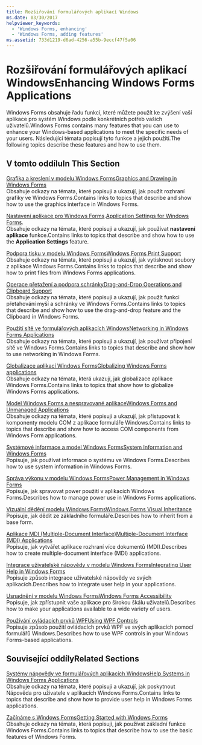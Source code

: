 ```yaml
---
title: Rozšiřování formulářových aplikací Windows
ms.date: 03/30/2017
helpviewer_keywords:
  - 'Windows Forms, enhancing'
  - 'Windows Forms, adding features'
ms.assetid: 733d1219-d6ad-4256-a55b-9eccf47f5a06
---
```

# <a name="enhancing-windows-forms-applications"></a><span data-ttu-id="d07c3-102">Rozšiřování formulářových aplikací Windows</span><span class="sxs-lookup"><span data-stu-id="d07c3-102">Enhancing Windows Forms Applications</span></span>
<span data-ttu-id="d07c3-103">Windows Forms obsahuje řadu funkcí, které můžete použít ke zvýšení vaší aplikace pro systém Windows podle konkrétních potřeb vašich uživatelů.</span><span class="sxs-lookup"><span data-stu-id="d07c3-103">Windows Forms contains many features that you can use to enhance your Windows-based applications to meet the specific needs of your users.</span></span> <span data-ttu-id="d07c3-104">Následující témata popisují tyto funkce a jejich použití.</span><span class="sxs-lookup"><span data-stu-id="d07c3-104">The following topics describe these features and how to use them.</span></span>  
  
## <a name="in-this-section"></a><span data-ttu-id="d07c3-105">V tomto oddílu</span><span class="sxs-lookup"><span data-stu-id="d07c3-105">In This Section</span></span>  
 [<span data-ttu-id="d07c3-106">Grafika a kreslení v modelu Windows Forms</span><span class="sxs-lookup"><span data-stu-id="d07c3-106">Graphics and Drawing in Windows Forms</span></span>](graphics-and-drawing-in-windows-forms.md)  
 <span data-ttu-id="d07c3-107">Obsahuje odkazy na témata, které popisují a ukazují, jak použít rozhraní grafiky ve Windows Forms.</span><span class="sxs-lookup"><span data-stu-id="d07c3-107">Contains links to topics that describe and show how to use the graphics interface in Windows Forms.</span></span>  
  
 <span data-ttu-id="d07c3-108">[Nastavení aplikace pro Windows Forms](application-settings-for-windows-forms.md).</span><span class="sxs-lookup"><span data-stu-id="d07c3-108">[Application Settings for Windows Forms](application-settings-for-windows-forms.md).</span></span>  
 <span data-ttu-id="d07c3-109">Obsahuje odkazy na témata, které popisují a ukazují, jak používat **nastavení aplikace** funkce.</span><span class="sxs-lookup"><span data-stu-id="d07c3-109">Contains links to topics that describe and show how to use the **Application Settings** feature.</span></span>  
  
 [<span data-ttu-id="d07c3-110">Podpora tisku v modelu Windows Forms</span><span class="sxs-lookup"><span data-stu-id="d07c3-110">Windows Forms Print Support</span></span>](windows-forms-print-support.md)  
 <span data-ttu-id="d07c3-111">Obsahuje odkazy na témata, které popisují a ukazují, jak vytisknout soubory z aplikace Windows Forms.</span><span class="sxs-lookup"><span data-stu-id="d07c3-111">Contains links to topics that describe and show how to print files from Windows Forms applications.</span></span>  
  
 [<span data-ttu-id="d07c3-112">Operace přetažení a podpora schránky</span><span class="sxs-lookup"><span data-stu-id="d07c3-112">Drag-and-Drop Operations and Clipboard Support</span></span>](drag-and-drop-operations-and-clipboard-support.md)  
 <span data-ttu-id="d07c3-113">Obsahuje odkazy na témata, které popisují a ukazují, jak použít funkci přetahování myší a schránky ve Windows Forms.</span><span class="sxs-lookup"><span data-stu-id="d07c3-113">Contains links to topics that describe and show how to use the drag-and-drop feature and the Clipboard in Windows Forms.</span></span>  
  
 [<span data-ttu-id="d07c3-114">Použití sítě ve formulářových aplikacích Windows</span><span class="sxs-lookup"><span data-stu-id="d07c3-114">Networking in Windows Forms Applications</span></span>](networking-in-windows-forms-applications.md)  
 <span data-ttu-id="d07c3-115">Obsahuje odkazy na témata, které popisují a ukazují, jak používat připojení sítě ve Windows Forms.</span><span class="sxs-lookup"><span data-stu-id="d07c3-115">Contains links to topics that describe and show how to use networking in Windows Forms.</span></span>  
  
 [<span data-ttu-id="d07c3-116">Globalizace aplikací Windows Forms</span><span class="sxs-lookup"><span data-stu-id="d07c3-116">Globalizing Windows Forms applications</span></span>](globalizing-windows-forms.md)  
 <span data-ttu-id="d07c3-117">Obsahuje odkazy na témata, která ukazují, jak globalizace aplikace Windows Forms.</span><span class="sxs-lookup"><span data-stu-id="d07c3-117">Contains links to topics that show how to globalize Windows Forms applications.</span></span>  
  
 [<span data-ttu-id="d07c3-118">Model Windows Forms a nespravované aplikace</span><span class="sxs-lookup"><span data-stu-id="d07c3-118">Windows Forms and Unmanaged Applications</span></span>](windows-forms-and-unmanaged-applications.md)  
 <span data-ttu-id="d07c3-119">Obsahuje odkazy na témata, které popisují a ukazují, jak přistupovat k komponenty modelu COM z aplikace formuláře Windows.</span><span class="sxs-lookup"><span data-stu-id="d07c3-119">Contains links to topics that describe and show how to access COM components from Windows Form applications.</span></span>  
  
 [<span data-ttu-id="d07c3-120">Systémové informace a model Windows Forms</span><span class="sxs-lookup"><span data-stu-id="d07c3-120">System Information and Windows Forms</span></span>](system-information-and-windows-forms.md)  
 <span data-ttu-id="d07c3-121">Popisuje, jak používat informace o systému ve Windows Forms.</span><span class="sxs-lookup"><span data-stu-id="d07c3-121">Describes how to use system information in Windows Forms.</span></span>  
  
 [<span data-ttu-id="d07c3-122">Správa výkonu v modelu Windows Forms</span><span class="sxs-lookup"><span data-stu-id="d07c3-122">Power Management in Windows Forms</span></span>](power-management-in-windows-forms.md)  
 <span data-ttu-id="d07c3-123">Popisuje, jak spravovat power použití v aplikacích Windows Forms.</span><span class="sxs-lookup"><span data-stu-id="d07c3-123">Describes how to manage power use in Windows Forms applications.</span></span>  
  
 [<span data-ttu-id="d07c3-124">Vizuální dědění modelu Windows Forms</span><span class="sxs-lookup"><span data-stu-id="d07c3-124">Windows Forms Visual Inheritance</span></span>](windows-forms-visual-inheritance.md)  
 <span data-ttu-id="d07c3-125">Popisuje, jak dědit ze základního formuláře.</span><span class="sxs-lookup"><span data-stu-id="d07c3-125">Describes how to inherit from a base form.</span></span>  
  
 [<span data-ttu-id="d07c3-126">Aplikace MDI (Multiple-Document Interface)</span><span class="sxs-lookup"><span data-stu-id="d07c3-126">Multiple-Document Interface (MDI) Applications</span></span>](multiple-document-interface-mdi-applications.md)  
 <span data-ttu-id="d07c3-127">Popisuje, jak vytvářet aplikace rozhraní více dokumentů (MDI).</span><span class="sxs-lookup"><span data-stu-id="d07c3-127">Describes how to create multiple-document interface (MDI) applications.</span></span>  
  
 [<span data-ttu-id="d07c3-128">Integrace uživatelské nápovědy v modelu Windows Forms</span><span class="sxs-lookup"><span data-stu-id="d07c3-128">Integrating User Help in Windows Forms</span></span>](integrating-user-help-in-windows-forms.md)  
 <span data-ttu-id="d07c3-129">Popisuje způsob integrace uživatelské nápovědy ve svých aplikacích.</span><span class="sxs-lookup"><span data-stu-id="d07c3-129">Describes how to integrate user help in your applications.</span></span>  
  
 [<span data-ttu-id="d07c3-130">Usnadnění v modelu Windows Forms</span><span class="sxs-lookup"><span data-stu-id="d07c3-130">Windows Forms Accessibility</span></span>](windows-forms-accessibility.md)  
 <span data-ttu-id="d07c3-131">Popisuje, jak zpřístupnit vaše aplikace pro širokou škálu uživatelů.</span><span class="sxs-lookup"><span data-stu-id="d07c3-131">Describes how to make your applications available to a wide variety of users.</span></span>  
  
 [<span data-ttu-id="d07c3-132">Používání ovládacích prvků WPF</span><span class="sxs-lookup"><span data-stu-id="d07c3-132">Using WPF Controls</span></span>](using-wpf-controls.md)  
 <span data-ttu-id="d07c3-133">Popisuje způsob použití ovládacích prvků WPF ve svých aplikacích pomocí formulářů Windows.</span><span class="sxs-lookup"><span data-stu-id="d07c3-133">Describes how to use WPF controls in your Windows Forms-based applications.</span></span>  
  
## <a name="related-sections"></a><span data-ttu-id="d07c3-134">Související oddíly</span><span class="sxs-lookup"><span data-stu-id="d07c3-134">Related Sections</span></span>  
 [<span data-ttu-id="d07c3-135">Systémy nápovědy ve formulářových aplikacích Windows</span><span class="sxs-lookup"><span data-stu-id="d07c3-135">Help Systems in Windows Forms Applications</span></span>](help-systems-in-windows-forms-applications.md)  
 <span data-ttu-id="d07c3-136">Obsahuje odkazy na témata, které popisují a ukazují, jak poskytnout Nápověda pro uživatele v aplikacích Windows Forms.</span><span class="sxs-lookup"><span data-stu-id="d07c3-136">Contains links to topics that describe and show how to provide user help in Windows Forms applications.</span></span>  
  
 [<span data-ttu-id="d07c3-137">Začínáme s Windows Forms</span><span class="sxs-lookup"><span data-stu-id="d07c3-137">Getting Started with Windows Forms</span></span>](../getting-started-with-windows-forms.md)  
 <span data-ttu-id="d07c3-138">Obsahuje odkazy na témata, která popisují, jak používat základní funkce Windows Forms.</span><span class="sxs-lookup"><span data-stu-id="d07c3-138">Contains links to topics that describe how to use the basic features of Windows Forms.</span></span>
